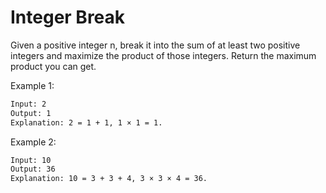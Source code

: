 # Integer Break

Given a positive integer n, break it into the sum of at least two positive integers and maximize the product of those integers. Return the maximum product you can get.

Example 1:

```bash
Input: 2
Output: 1
Explanation: 2 = 1 + 1, 1 × 1 = 1.
```

Example 2:

```bash
Input: 10
Output: 36
Explanation: 10 = 3 + 3 + 4, 3 × 3 × 4 = 36.
```